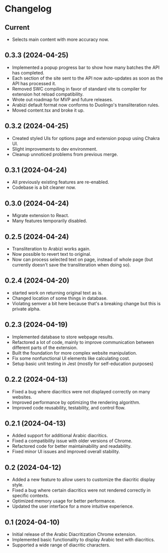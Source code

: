 # Changelog

## Current
- Selects main content with more accuracy now.

## 0.3.3 (2024-04-25)
- Implemented a popup progress bar to show how many batches the API has completed.
- Each section of the site sent to the API now auto-updates as soon as the API has processed it.
- Removed SWC compiling in favor of standard vite ts compiler for extension hot reload compatibility.
- Wrote out roadmap for MVP and future releases.
- Arabizi default format now conforms to Duolingo's transliteration rules.
- Moved content.tsx and broke it up.

## 0.3.2 (2024-04-25)
- Created styled UIs for options page and extension popup using Chakra UI.
- Slight improvements to dev environment.
- Cleanup unnoticed problems from previous merge.

## 0.3.1 (2024-04-24)
- All previously existing features are re-enabled.
- Codebase is a bit cleaner now.

## 0.3.0 (2024-04-24)
- Migrate extension to React.
- Many features temporarily disabled.

## 0.2.5 (2024-04-24)
- Transliteration to Arabizi works again.
- Now possible to revert text to original.
- Now can process selected text on page, instead of whole page (but currently doesn't save the transliteration when doing so).

## 0.2.4 (2024-04-20)
- started work on returning original text as is.
- Changed location of some things in database.
- Violating semver a bit here because that's a breaking change but this is private alpha.

## 0.2.3 (2024-04-19)
- Implemented database to store webpage results.
- Refactored a lot of code, mainly to improve communication between different parts of the extension.
- Built the foundation for more complex website manipulation.
- Fix some nonfunctional UI elements like calculating cost.
- Setup basic unit testing in Jest (mostly for self-education purposes)

## 0.2.2 (2024-04-13)
- Fixed a bug where diacritics were not displayed correctly on many websites.
- Improved performance by optimizing the rendering algorithm.
- Improved code reusability, testability, and control flow.

## 0.2.1 (2024-04-13)
- Added support for additional Arabic diacritics.
- Fixed a compatibility issue with older versions of Chrome.
- Refactored code for better maintainability and readability.
- Fixed minor UI issues and improved overall stability.

## 0.2 (2024-04-12)
- Added a new feature to allow users to customize the diacritic display style.
- Fixed a bug where certain diacritics were not rendered correctly in specific contexts.
- Optimized memory usage for better performance.
- Updated the user interface for a more intuitive experience.

## 0.1 (2024-04-10)
- Initial release of the Arabic Diacritization Chrome extension.
- Implemented basic functionality to display Arabic text with diacritics.
- Supported a wide range of diacritic characters.